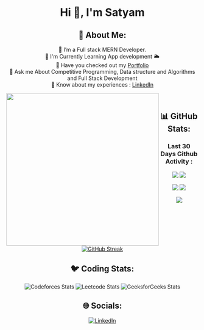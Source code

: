 <div align="center">
<h1 align="center">Hi 👋, I'm Satyam</h1>


## 💫 About Me:
 🔭 I’m a Full stack MERN Developer.<br/>
 🌱 I'm  Currently Learning App development 🌥️<br/>
 🤔 Have you checked out my [Portfolio](https://portfolio-supercluster.netlify.app/) <br/>
 💬 Ask me About Competitive Programming, Data structure and Algorithms and Full Stack Development <br/>
 📄 Know about my experiences : [LinkedIn](https://www.linkedin.com/in/satya-supercluster/)<br/>

<img align="left" width="400" src="[(https://pin.it/5h3urp4)](https://www.google.com/url?sa=i&url=https%3A%2F%2Fwww.wallpaperflare.com%2Fsearch%3Fwallpaper%3Dcoder&psig=AOvVaw1pQKPdIbMJO1YPajaWWDo_&ust=1673364537857000&source=images&cd=vfe&ved=0CA8QjRxqFwoTCOjC3-DmuvwCFQAAAAAdAAAAABAR)">

</br>

## 📊 GitHub Stats:

### Last 30 Days Github Activity :
![](https://github-readme-activity-graph.vercel.app/graph?username=satya-supercluster&bg_color=21232a&color=a8eeff&line=61dafb&point=f0fcff&area=true&hide_border=false)
![](http://github-profile-summary-cards.vercel.app/api/cards/profile-details?username=satya-supercluster&theme=github_dark)

![](http://github-profile-summary-cards.vercel.app/api/cards/stats?username=satya-supercluster&theme=github_dark)
![](http://github-profile-summary-cards.vercel.app/api/cards/productive-time?username=satya-supercluster&theme=github_dark&utcOffset=8)

![](https://github-readme-stats-eight-theta.vercel.app/api/top-langs/?username=satya-supercluster&layout=compact&langs_count=10&&theme=react)


[![GitHub Streak](https://github-readme-streak-stats.herokuapp.com?user=satya-supercluster&theme=github-dark)](https://git.io/streak-stats)

## 🐦 Coding Stats:
![Codeforces Stats](https://codeforces-readme-stats.vercel.app/api/card?username=supercluster)
![Leetcode Stats](https://leetcard.jacoblin.cool/superclusters)
![GeeksforGeeks Stats](https://geeks-for-geeks-stats-api.vercel.app/?userName=supercluster)


## 🌐 Socials:
 [![LinkedIn](https://img.shields.io/badge/LinkedIn-%230077B5.svg?logo=linkedin&logoColor=white)](https://linkedin.com/in/satya-supercluster) 
</div>

